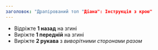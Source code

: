 ```yaml
---
заголовок: "Драпірований топ "Діана": Інструкція з крою"
---
```


- Відріжте **1 назад** на згині
- Виріжте **1 передній** на згині
- Виріжте **2 рукава** з _виворітними сторонами разом_
